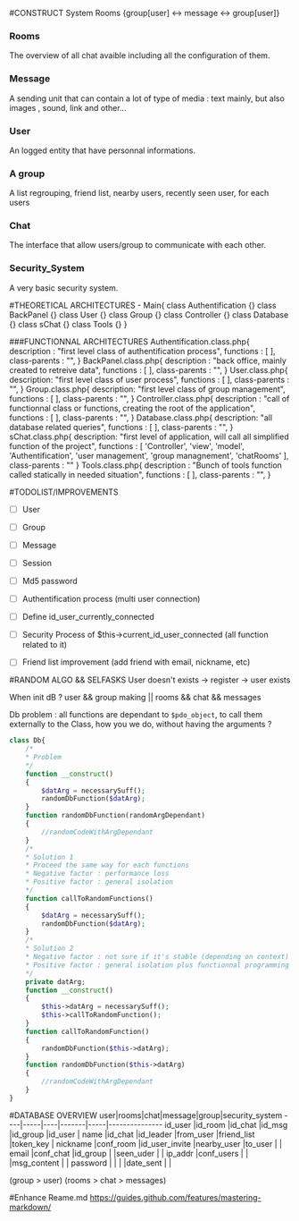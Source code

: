 #CONSTRUCT System 
Rooms {group[user] <-> message <-> group[user]}

### Rooms 
The overview of all chat avaible including all the configuration of them.

### Message 
A sending unit that can contain a lot of type of media : text mainly, but also images , sound, link and other...

### User 
An logged entity that have personnal informations.

### A group
A list regrouping, friend list, nearby users, recently seen user, for each users

### Chat
The interface that allow users/group to communicate with each other.

### Security_System
A very basic security system.

#THEORETICAL ARCHITECTURES
	- Main{
		class Authentification {}
		class BackPanel {}
		class User {}
		class Group {}
		class Controller {}
		class Database {}
		class sChat {}
		class Tools {}
	}

###FUNCTIONNAL ARCHITECTURES 
	Authentification.class.php{
		description : "first level class of authentification process",
		functions : [
		],
		class-parents : "",
	}
	BackPanel.class.php{
		description : "back office, mainly created to retreive data",
		functions : [
		],
		class-parents : "",
	}
	User.class.php{
		description: "first level class of user process",
		functions : [
		],
		class-parents : "",
	}
	Group.class.php{
		description: "first level class of group management",
		functions : [
		],
		class-parents : "",
	}
	Controller.class.php{
		description : "call of functionnal class or functions, creating the root of the application",
		functions : [
		],
		class-parents : "",
	}
	Database.class.php{
		description: "all database related queries",
		functions : [
		],
		class-parents : "",
	}
	sChat.class.php{
		description: "first level of application, will call all simplified function of the project",
		functions : [
			'Controller', 'view', 'model', 'Authentification', 'user management', 'group managnement', 'chatRooms'
		],
		class-parents : ""
	}
	Tools.class.php{
		description : "Bunch of tools function called statically in needed situation",
		functions : [
		],
		class-parents : "",
	}

#TODOLIST/IMPROVEMENTS
- [ ] User
- [ ] Group
- [ ] Message
- [ ] Session

- [ ] Md5 password
- [ ] Authentification process (multi user connection)
- [ ] Define id_user_currently_connected
- [ ] Security Process of $this->current_id_user_connected (all function related to it)
- [ ] Friend list improvement (add friend with email, nickname, etc)

#RANDOM ALGO && SELFASKS
User doesn't exists -> register -> user exists

When init dB ? user && group making || rooms && chat && messages 

Db problem : all functions are dependant to  `$pdo_object`, to call them externally to the Class, how you we do, without having the arguments ? 

```php
class Db{
	/*
	* Problem 
	*/
	function __construct()
	{
		$datArg = necessarySuff();
		randomDbFunction($datArg);	
	}
	function randomDbFunction(randomArgDependant)
	{
		//randomCodeWithArgDependant
	}
	/*
	* Solution 1
	* Proceed the same way for each functions
	* Negative factor : performance loss
	* Positive factor : general isolation
	*/
	function callToRandomFunctions()
	{
		$datArg = necessarySuff();
		randomDbFunction($datArg);	
	}
	/*
	* Solution 2
	* Negative factor : not sure if it's stable (depending on context)
	* Positive factor : general isolation plus functionnal programming respectfull
	*/
	private datArg;
	function __construct()
	{
		$this->datArg = necessarySuff();
		$this->callToRandomFunction();
	}
	function callToRandomFunction()
	{
		randomDbFunction($this->datArg);
	}
	function randomDbFunction($this->datArg)
	{
		//randomCodeWithArgDependant
	}
}
```

#DATABASE OVERVIEW
user|rooms|chat|message|group|security_system
----|-----|----|-------|-----|---------------
id_user	|id_room	|id_chat	|id_msg	|id_group	|id_user	|
name	|id_chat	|id_leader	|from_user	|friend_list	|token_key	|
nickname	|conf_room	|id_user_invite	|nearby_user	|to_user	|	|
email	|conf_chat	|id_group	|	|seen_uder	|	|
ip_addr	|conf_users	|	|	|msg_content	|	|
password	|	|	|	|date_sent	|	|

(group > user) <link> (rooms > chat > messages)

#Enhance Reame.md
https://guides.github.com/features/mastering-markdown/

<!-- http://www.emoji-cheat-sheet.com/ -->